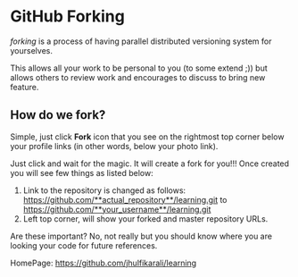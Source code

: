 # GitHub Forking

_forking_ is a process of having parallel distributed versioning system for yourselves. 

This allows all your work to be personal to you (to some extend ;)) but allows others to review work and encourages to discuss to bring new feature.

## How do we fork?

Simple, just click **Fork** icon that you see on the rightmost top corner below your profile links (in other words, below your photo link).

Just click and wait for the magic. It will create a fork for you!!! Once created you will see few things as listed below:

1. Link to the repository is changed as follows:
   https://github.com/**actual_repository**/learning.git to https://github.com/**your_username**/learning.git
2. Left top corner, will show your forked and master repository URLs.

Are these important? No, not really but you should know where you are looking your code for future references.


HomePage: https://github.com/jhulfikarali/learning
